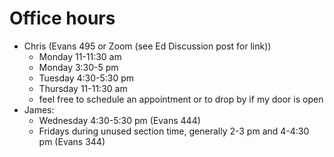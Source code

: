 # Office hours

  - Chris (Evans 495 or Zoom (see Ed Discussion post for link))
     - Monday 11-11:30 am 
     - Monday 3:30-5 pm
     - Tuesday 4:30-5:30 pm
     - Thursday 11-11:30 am
     - feel free to schedule an appointment or to drop by if my door is open
   - James:
     - Wednesday 4:30-5:30 pm (Evans 444)
     - Fridays during unused section time, generally 2-3 pm and 4-4:30 pm (Evans 344)

